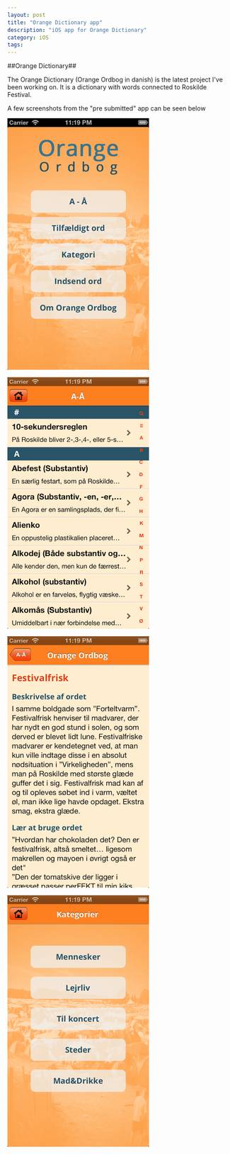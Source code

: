 ```yaml
---
layout: post
title: "Orange Dictionary app"
description: "iOS app for Orange Dictionary"
category: iOS
tags: 
---
```


##Orange Dictionary##

The Orange Dictionary (Orange Ordbog in danish) is the latest project I've been working on. 
It is a dictionary with words connected to Roskilde Festival. 


A few screenshots from the "pre submitted" app can be seen below

![OD home]

![OD allwords]

![OD festivalfrisk]

![OD categories]




[OD home]: /images/orangedictionary/ODHome.png
[OD allwords]: /images/orangedictionary/ODAllWords.png
[OD festivalfrisk]: /images/orangedictionary/ODFestivalfrisk.png
[OD categories]: /images/orangedictionary/ODCategories.png
